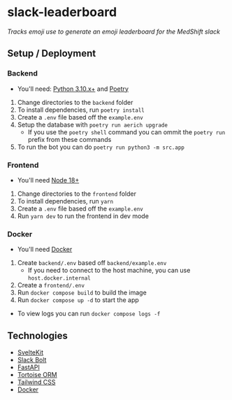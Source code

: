 # slack-leaderboard
*Tracks emoji use to generate an emoji leaderboard for the MedShift slack*

## Setup / Deployment

### Backend
- You'll need: [Python 3.10.x+](https://python.org) and [Poetry](https://python-poetry.org)
1. Change directories to the `backend` folder
2. To install dependencies, run `poetry install`
3. Create a `.env` file based off the `example.env`
4. Setup the database with `poetry run aerich upgrade`
   - If you use the `poetry shell` command you can ommit the `poetry run` prefix from these commands
5. To run the bot you can do `poetry run python3 -m src.app`

### Frontend
- You'll need [Node 18+](https://nodejs.org/)
1. Change directories to the `frontend` folder
2. To install dependencies, run `yarn`
3. Create a `.env` file based off the `example.env`
4. Run `yarn dev` to run the frontend in dev mode

### Docker
- You'll need [Docker](https://docker.com/)
1. Create `backend/.env` based off `backend/example.env`
   - If you need to connect to the host machine, you can use `host.docker.internal`
1. Create a `frontend/.env`
2. Run `docker compose build` to build the image
3. Run `docker compose up -d` to start the app
- To view logs you can run `docker compose logs -f`

## Technologies
- [SvelteKit](https://kit.svelte.dev/)
- [Slack Bolt](https://slack.dev/bolt-python/concepts)
- [FastAPI](https://fastapi.tiangolo.com/)
- [Tortoise ORM](https://tortoise-orm.readthedocs.io/)
- [Tailwind CSS](https://tailwindcss.com/)
- [Docker](https://docker.com/)
